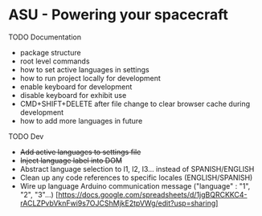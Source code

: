 # ASU - Powering your spacecraft

TODO Documentation
- package structure
- root level commands
- how to set active languages in settings
- how to run project locally for development
- enable keyboard for development
- disable keyboard for exhibit use
- CMD+SHIFT+DELETE after file change to clear browser cache during development
- how to add more languages in future


TODO Dev
- ~~Add active languages to settings file~~
- ~~Inject language label into DOM~~
- Abstract language selection to l1, l2, l3... instead of SPANISH/ENGLISH
- Clean up any code references to specific locales (ENGLISH/SPANISH)
- Wire up language Arduino communication message ("language" :	"1", "2", "3"...) [https://docs.google.com/spreadsheets/d/1jgBQRCKKC4-rACLZPvbVknFwi9s7OJCShMjkE2tpVWg/edit?usp=sharing]